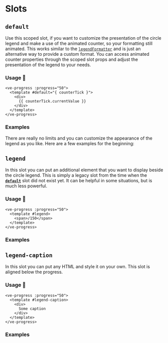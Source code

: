 # Slots

## `default`

Use this scoped slot, if you want to customize the presentation of the circle legend and make a use of the animated counter,
so your formatting still animated. This works similar to the [`legendFormatter`](#legendformatter) and is just
an alternative way to provide a custom format. You can access animated counter properties through the scoped slot
props and adjust the presentation of the legend to your needs.

### Usage 📜

```vue
<ve-progress :progress="50">
  <template #default="{ counterTick }">
    <div>
      {{ counterTick.currentValue }}
    </div>
  </template>
</ve-progress>
```

### Examples

There are really no limits and you can customize the appearance of the legend as you like. Here are a few examples for the beginning:

<default-slot>
<template #code>
<CodeGroup>
<CodeGroupItem >

```vue
<template>
  <ve-progress :progress="50">
    <template #default="{ counterTick }">
      <div>
        <span>i can</span> <br />
        <span>put</span>
        <b style="color: #2d68fc; font-size: 1.5rem">
          {{ counterTick.currentValue }}
        </b>
        <span>anything</span><br />
        <span>here</span>
      </div>
    </template>
  </ve-progress>
</template>
```

</CodeGroupItem>
</CodeGroup>
</template>
</default-slot>

<default-slot-colored class="mb-16">
<template #code>
<CodeGroup>
<CodeGroupItem >

```vue
<template>
  <ve-progress :progress="50">
    <template #default="{ counterTick: { currentValue } }">
      <div :style="{ color: determineColor(currentValue), fontSize: '2rem' }">
        <span>
          {{
            new Intl.NumberFormat("de-DE", {
              style: "currency",
              currency: "EUR",
            }).format(currentValue)
          }}
        </span>
      </div>
    </template>
  </ve-progress>

  <ve-progress :progress="50">
    <template #default="{ counterTick }">
      <span>
        <span class="mr-2" style="font-size: 0.9rem">WON</span>
        <b style="font-size: 2rem">{{ counterTick.currentValue }}</b>
        /
      </span>
      <span>20</span>
      <span class="ml-1" style="font-size: 0.9rem">PLAYED</span>
    </template>
    <template #legend-caption>
      <span>Manchester United</span>
    </template>
  </ve-progress>
</template>
<script>
export default {
  name: "Example",
  data: () => ({
    colorSteps: {
      20: "RED",
      40: "LIGHTCORAL",
      60: "DARKORANGE",
      80: "PALEGOLDENROD",
      100: "SPRINGGREEN",
    },
  }),
  methods: {
    determineColor(value) {
      const progress = (value * 100) / 1000;
      const closest = [20, 40, 60, 80, 100].reduce((prev, curr) =>
        Math.abs(curr - progress) < Math.abs(prev - progress) ? curr : prev
      );
      return this.colorSteps[closest];
    },
  },
};
</script>
```

</CodeGroupItem>
</CodeGroup>
</template>
</default-slot-colored>

## `legend`

In this slot you can put an additional element that you want to display beside the circle legend.
This is simply a legacy slot from the time when the [**`default`**](#default) slot did not exist yet.
It can be helpful in some situations, but is much less powerful.

### Usage 📜

```vue
<ve-progress :progress="50">
  <template #legend>
    <span>/150</span>
  </template>
</ve-progress>
```

### Examples

<example-container>
<template #default="{ loading, slider, noData, determinate }">
<v-e-p :progress="slider" :loading="loading"
        :no-data="noData"
        :determinate="determinate">
  <template #legend>
    <span> / 100</span>
  </template>
</v-e-p>
<v-e-p :progress="slider" :loading="loading"
        :no-data="noData"
        :determinate="determinate">
  <template #legend>
    <div> / 100</div>
  </template>
</v-e-p>
</template>
<template #code="{ progress }">
<CodeGroup>
<CodeGroupItem >

```vue:no-v-pre
<template>
  <ve-progress :progress="{{ progress }}">
     <template #legend>
        <span> / 100</span>
     </template>
  </ve-progress>
  <ve-progress :progress="{{ progress }}">
     <template #legend>
        <div> / 100</div>
     </template>
  </ve-progress>
</template>
```

</CodeGroupItem>
</CodeGroup>
</template>
</example-container>

## `legend-caption`

In this slot you can put any HTML and style it on your own. This slot is aligned below the progress.

### Usage 📜

```vue
<ve-progress :progress="50">
  <template #legend-caption>
    <div>
      Some caption
    </div>
  </template>
</ve-progress>
```

### Examples

<example-container :range="[0, 200]">
<template #default="{ loading, slider, progress, noData, determinate }">
<v-e-p :progress="progress" :legend="slider" :loading="loading"
        :no-data="noData"
        :determinate="determinate">
  <template #legend>
    <span> /200</span>
  </template>
  <template #caption>
    <div>Tasks Done</div>
  </template>
</v-e-p>
</template>
<template #code="{ progress, slider }">
<CodeGroup>
<CodeGroupItem >

```vue:no-v-pre
<template>
  <ve-progress :progress="{{ progress }}" :legend="{{ slider }}">
    <template #legend>
      <span> /200</span>
    </template>
    <template #caption>
      <div>Tasks Done</div>
    </template>
  </ve-progress>
</template>
```

</CodeGroupItem>
</CodeGroup>
</template>
</example-container>
